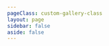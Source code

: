 ```yaml
---
pageClass: custom-gallery-class
layout: page
sidebar: false
aside: false
---
```


<script setup>
import { ref } from 'vue'
const data = ref({
    title: '二维码加密数字通行证系统',
    desc: 
    `
本系统融合了二维码与国密算法技术，有效解决了传统纸质通行证的多种弊端，如易丢失、易伪造、管理成本高昂以及信息流转不便等问题。同时，它极大地增强了对人员隐私和身份信息的安全保护。

技术栈：Electron、React、Vite、TypeScript、Ant Design等

● 负责系统的功能设计和编码实现，完成安装包的制作，成功交付软件项目。
● 采用国密算法对通行证信息进行高强度加密，保障通行证信息在生成、传输和存储过程中的安全性。
● 完成贴纸打印模块的开发，通过优化USBKEY的缓存机制及分批调用策略，将贴纸生成数量提升至300张，显著提升打印效率和系统性能。
● 构建基于Express的API接口，以支持与扫码设备的交互通信。
● 运用Taro框架开发微信小程序端，实现了跨平台的功能一致性。
    `,
    imgs: [
        '/images/gallery/qrcode-pass/1.png',
        '/images/gallery/qrcode-pass/2.jpg',
        ]
} )
</script>

<Gallery :data="data" />

